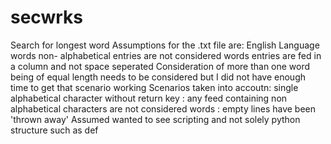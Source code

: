 # secwrks
Search for longest word
Assumptions for the .txt file are:
      English Language words
      non- alphabetical entries are not considered words
      entries are fed in a column and not space seperated
      Consideration of more than one word being of equal length needs to be considered but I did not have enough time to get that scenario working
      Scenarios taken into accoutn: single alphabetical character without return key
                                  : any feed containing non alphabetical characters are not considered words
                                  : empty lines have been 'thrown away'
Assumed wanted to see scripting and not solely python structure such as def
